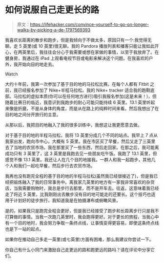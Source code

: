 # 如何说服自己走更长的路

> 原文：<https://lifehacker.com/convince-yourself-to-go-on-longer-walks-by-picking-a-de-1797569393>

我喜欢长距离的散步和跑步，但是我倾向于不做太多，原因只有一个:我觉得无聊。走 5 英里(或 10 英里)很无聊。我的 Pandora 播放列表和播客只能让我如此开心，在两英里后，我往往会分心于我需要或想在家做的事情，以至于我放弃了。在健身房，我通过在 iPad 上观看电视节目或电影来解决这个问题。在我喜欢的户外，我开始向目的地走去。

Watch

大约十年前，我第一次参加了基于目的地的马拉松比赛。在每个人都有 Fitbit 之前，我已经报名参加了 Nike+半程马拉松。我的 Nike+ tracker 适合我的跑鞋底部。马拉松的虚拟本质(你可以在任何地方进行)吸引我报名参加(这是未来！)，但随着比赛日的临近，我意识到我跑步的耐心可能只能持续 6 英里。13.1 英里听起来像是折磨，不是从身体的角度，而是从在路上的纯粹时间来看。然后我想出了在目的地之间分开旅行的主意。

从那以后，我把目的地融入了我的很多训练中，我想这让我更愿意去做。

对于基于目的地的半程马拉松，我将 13 英里分成几个不同的站点。我早上 7 点从我家出发，跑向市中心，大概有 5 英里。我在市区买了早餐，然后又走了三英里去了当地的农贸市场。我在那里买了一些东西，然后走回家。在那之后，我可能离成功只有 3 英里了，这 3 英里是我跑去见一些朋友吃午饭。我跑了 13.1 英里，但感觉不像 13.1 英里。我还让人在几个目的地接我。一群人和我一起跑步，其他几个人和我们一起吃早餐，然后步行去农贸市场。

我再也没有跑完全程的基于目的地的半程马拉松(虽然我已经很接近了)，但是我已经把锻炼融入了我的日常事务中。离我家几英里的地方有一家我非常喜欢的杂货店，当我需要购物时，我总是步行去那里，而不是开车去。往返，这意味着我已经走了将近 5 英里，比我刚刚出去散步没有目的地可能走的还要长。这个技巧也适用于计划好的徒步旅行，我知道我是在拍摄瀑布或俯瞰风景。

是的，如果我只是跑完全程会更好，但是我已经接受了跑步和长距离步行只是我不打算做的事情。当我一次跑几英里时，我会跑得更好。对于更长的旅程，当我心中有一个目的地时，我会努力争取一条终点线，让事情变得更容易，即使这条终点线也是下一站的起点。

如果你在推动自己多走一英里(或七英里)方面有困难，那么我建议你尝试一下。

你自己有什么小窍门来激励自己走更远的路和跑更远的路吗？请在评论中分享它们。